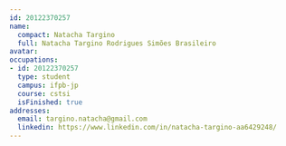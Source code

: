 ```yaml
---
id: 20122370257
name:
  compact: Natacha Targino
  full: Natacha Targino Rodrigues Simões Brasileiro
avatar:
occupations:
- id: 20122370257
  type: student
  campus: ifpb-jp
  course: cstsi
  isFinished: true
addresses:
  email: targino.natacha@gmail.com
  linkedin: https://www.linkedin.com/in/natacha-targino-aa6429248/
---
```

